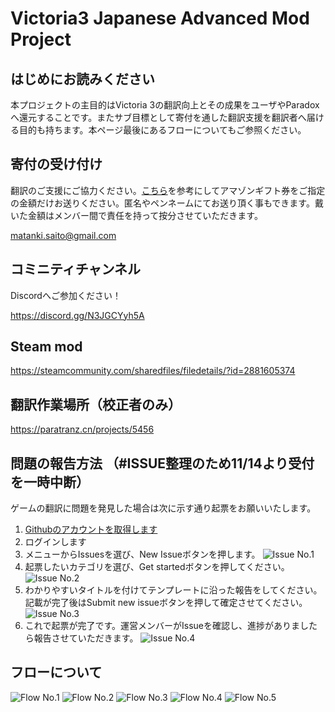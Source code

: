 # Victoria3 Japanese Advanced Mod Project

## はじめにお読みください

本プロジェクトの主目的はVictoria 3の翻訳向上とその成果をユーザやParadoxへ還元することです。またサブ目標として寄付を通した翻訳支援を翻訳者へ届ける目的も持ちます。本ページ最後にあるフローについてもご参照ください。

## 寄付の受け付け

翻訳のご支援にご協力ください。[こちら](https://appllio.com/amazon-gift-card-email-type)を参考にしてアマゾンギフト券をご指定の金額だけお送りください。匿名やペンネームにてお送り頂く事もできます。戴いた金額はメンバー間で責任を持って按分させていただきます。

matanki.saito@gmail.com

## コミニティチャンネル

Discordへご参加ください！

https://discord.gg/N3JGCYyh5A

## Steam mod

https://steamcommunity.com/sharedfiles/filedetails/?id=2881605374

## 翻訳作業場所（校正者のみ）

https://paratranz.cn/projects/5456

## 問題の報告方法 （#ISSUE整理のため11/14より受付を一時中断）

ゲームの翻訳に問題を発見した場合は次に示す通り起票をお願いいたします。

1. [Githubのアカウントを取得します](https://qiita.com/ayatokura/items/9eabb7ae20752e6dc79d)
2. ログインします
3. メニューからIssuesを選び、New Issueボタンを押します。
![Issue No.1](/.github/images/issue1.png)
4. 起票したいカテゴリを選び、Get startedボタンを押してください。
![Issue No.2](/.github/images/issue2.png)
5. わかりやすいタイトルを付けてテンプレートに沿った報告をしてください。記載が完了後はSubmit new issueボタンを押して確定させてください。
![Issue No.3](/.github/images/issue3.png)
6. これで起票が完了です。運営メンバーがIssueを確認し、進捗がありましたら報告させていただきます。
![Issue No.4](/.github/images/issue4.png)

## フローについて

![Flow No.1](/.github/images/flow1.jpg)
![Flow No.2](/.github/images/flow2.jpg)
![Flow No.3](/.github/images/flow3.jpg)
![Flow No.4](/.github/images/flow4.jpg)
![Flow No.5](/.github/images/flow5.png)
